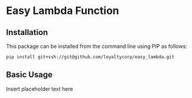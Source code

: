 # Easy Lambda Function

## Installation

This package can be installed from the command line using PIP as follows:

`pip install git+ssh://git@github.com/loyaltycorp/easy_lambda.git`

## Basic Usage

Insert placeholder text here